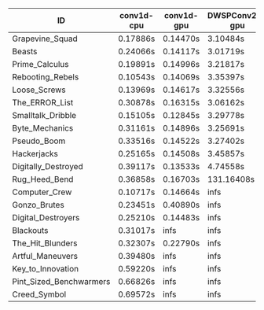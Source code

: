 |ID|conv1d-cpu|conv1d-gpu|DWSPConv2D-gpu|gemm-gpu|avg|
|-|-|-|-|-|-|
|Grapevine_Squad|0.17886s|0.14470s|3.10484s|1.82187s|1.31257s|
|Beasts|0.24066s|0.14117s|3.01719s|1.96942s|1.34211s|
|Prime_Calculus|0.19891s|0.14996s|3.21817s|1.93020s|1.37431s|
|Rebooting_Rebels|0.10543s|0.14069s|3.35397s|1.91142s|1.37788s|
|Loose_Screws|0.13969s|0.14617s|3.32556s|1.91907s|1.38262s|
|The_ERROR_List|0.30878s|0.16315s|3.06162s|2.00684s|1.38510s|
|Smalltalk_Dribble|0.15105s|0.12845s|3.29778s|2.01223s|1.39738s|
|Byte_Mechanics|0.31161s|0.14896s|3.25691s|2.03342s|1.43772s|
|Pseudo_Boom|0.33516s|0.14522s|3.27402s|2.08909s|1.46088s|
|Hackerjacks|0.25165s|0.14508s|3.45857s|2.17678s|1.50802s|
|Digitally_Destroyed|0.39117s|0.13533s|4.74558s|2.74954s|2.00540s|
|Rug_Heed_Bend|0.36858s|0.16703s|131.16408s|4.60610s|34.07645s|
|Computer_Crew|0.10717s|0.14664s|infs|4.64725s|infs|
|Gonzo_Brutes|0.23451s|0.40890s|infs|4.61161s|infs|
|Digital_Destroyers|0.25210s|0.14483s|infs|2.07015s|infs|
|Blackouts|0.31017s|infs|infs|1.93171s|infs|
|The_Hit_Blunders|0.32307s|0.22790s|infs|2.05379s|infs|
|Artful_Maneuvers|0.39480s|infs|infs|4.66099s|infs|
|Key_to_Innovation|0.59220s|infs|infs|4.70496s|infs|
|Pint_Sized_Benchwarmers|0.66826s|infs|infs|4.72728s|infs|
|Creed_Symbol|0.69572s|infs|infs|4.68806s|infs|
